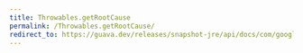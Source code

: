 ```yaml
---
title: Throwables.getRootCause
permalink: /Throwables.getRootCause/
redirect_to: https://guava.dev/releases/snapshot-jre/api/docs/com/google/common/base/Throwables.html#getRootCause-java.lang.Throwable-
---
```

